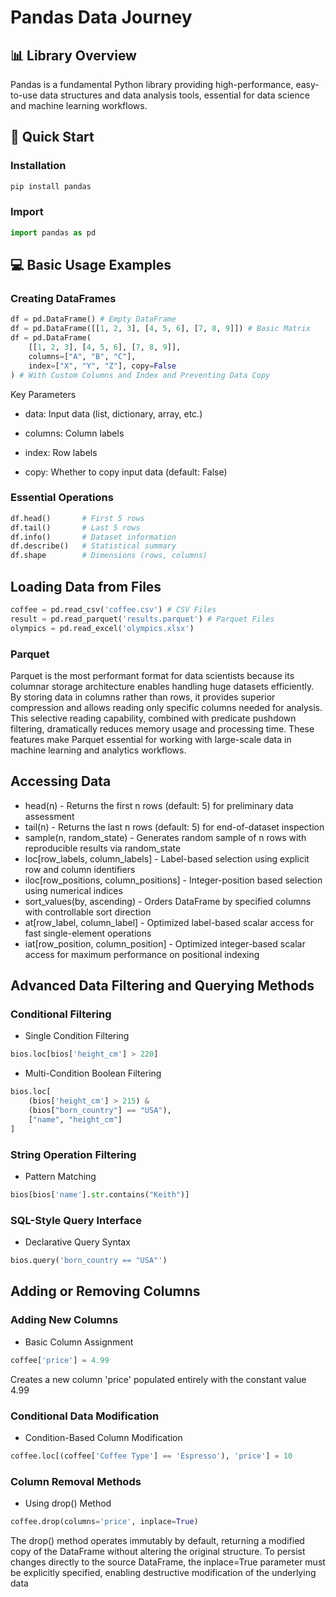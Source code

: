 # Pandas Data Journey 
##  📊 Library Overview
Pandas is a fundamental Python library providing high-performance, easy-to-use data structures and data analysis tools, essential for data science and machine learning workflows.
## 🚀 Quick Start
### Installation
```python
pip install pandas
```
### Import
```python
import pandas as pd
```

## 💻 Basic Usage Examples
### Creating DataFrames
```python
df = pd.DataFrame() # Empty DataFrame
df = pd.DataFrame([[1, 2, 3], [4, 5, 6], [7, 8, 9]]) # Basic Matrix
df = pd.DataFrame(
    [[1, 2, 3], [4, 5, 6], [7, 8, 9]],
    columns=["A", "B", "C"],
    index=["X", "Y", "Z"], copy=False
) # With Custom Columns and Index and Preventing Data Copy
```
Key Parameters
* data: Input data (list, dictionary, array, etc.)

* columns: Column labels

* index: Row labels

* copy: Whether to copy input data (default: False)

### Essential Operations
```python
df.head()       # First 5 rows
df.tail()       # Last 5 rows  
df.info()       # Dataset information
df.describe()   # Statistical summary
df.shape        # Dimensions (rows, columns)
```
## Loading Data from Files
```python
coffee = pd.read_csv('coffee.csv') # CSV Files
result = pd.read_parquet('results.parquet') # Parquet Files
olympics = pd.read_excel('olympics.xlsx')
```
### Parquet 
Parquet is the most performant format for data scientists because its columnar storage architecture enables handling huge datasets efficiently. By storing data in columns rather than rows, it provides superior compression and allows reading only specific columns needed for analysis. This selective reading capability, combined with predicate pushdown filtering, dramatically reduces memory usage and processing time. These features make Parquet essential for working with large-scale data in machine learning and analytics workflows.
## Accessing Data 
* head(n) - Returns the first n rows (default: 5) for preliminary data assessment
* tail(n) - Returns the last n rows (default: 5) for end-of-dataset inspection
* sample(n, random_state) - Generates random sample of n rows with reproducible results via random_state
* loc[row_labels, column_labels] - Label-based selection using explicit row and column identifiers
* iloc[row_positions, column_positions] - Integer-position based selection using numerical indices
* sort_values(by, ascending) - Orders DataFrame by specified columns with controllable sort direction
* at[row_label, column_label] - Optimized label-based scalar access for fast single-element operations
* iat[row_position, column_position] - Optimized integer-based scalar access for maximum performance on positional indexing
## Advanced Data Filtering and Querying Methods
### Conditional Filtering
* Single Condition Filtering
```python
bios.loc[bios['height_cm'] > 220]
```
* Multi-Condition Boolean Filtering
```python
bios.loc[
    (bios['height_cm'] > 215) & 
    (bios["born_country"] == "USA"), 
    ["name", "height_cm"]
]
```
### String Operation Filtering
* Pattern Matching
```python
bios[bios['name'].str.contains("Keith")]
```
### SQL-Style Query Interface
* Declarative Query Syntax
```python
bios.query('born_country == "USA"')
```
## Adding or Removing Columns 
### Adding New Columns
* Basic Column Assignment
```python
coffee['price'] = 4.99
```
Creates a new column 'price' populated entirely with the constant value 4.99
### Conditional Data Modification
* Condition-Based Column Modification
```python
coffee.loc[(coffee['Coffee Type'] == 'Espresso'), 'price'] = 10
```
### Column Removal Methods
* Using drop() Method
```python
coffee.drop(columns='price', inplace=True)
```
The drop() method operates immutably by default, returning a modified copy of the DataFrame without altering the original structure. To persist changes directly to the source DataFrame, the inplace=True parameter must be explicitly specified, enabling destructive modification of the underlying data
